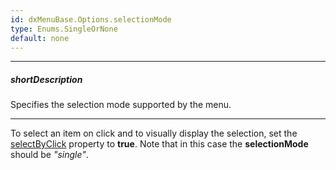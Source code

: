 ```yaml
---
id: dxMenuBase.Options.selectionMode
type: Enums.SingleOrNone
default: none
---
```

---
##### shortDescription
Specifies the selection mode supported by the menu.

---
To select an item on click and to visually display the selection, set the [selectByClick]({basewidgetpath}/Configuration/#selectByClick) property to **true**. Note that in this case the **selectionMode** should be *"single"*.
